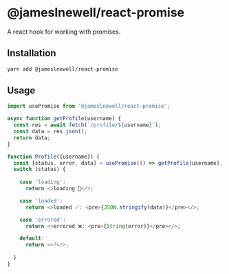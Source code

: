 # @jameslnewell/react-promise

A react hook for working with promises.

## Installation

```bash
yarn add @jameslnewell/react-promise
```

## Usage

```js
import usePromise from '@jameslnewell/react-promise';

async function getProfile(username) {
  const res = await fetch(`/profile/${username}`);
  const data = res.json();
  return data;
}

function Profile({username}) {
  const [status, error, data] = usePromise(() => getProfile(username), [username]);
  switch (status) {
    
    case 'loading':
      return <>loading 🔄</>;

    case 'loaded':
      return <>loaded ✅: <pre>{JSON.stringify(data)}</pre></>;

    case 'errored':
      return <>errored ❌: <pre>{String(error)}</pre></>;

    default:
      return <>?</>;
      
  }
}

```
